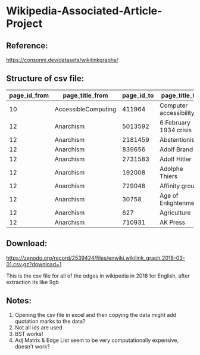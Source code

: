 # Wikipedia-Associated-Article-Project

## Reference:
https://consonni.dev/datasets/wikilinkgraphs/

## Structure of csv file:

| page_id_from |   page_title_from | page_id_to    |  page_title_to |
| ------------ | ----------------- | ------------- | -------------- |
|10      |AccessibleComputing     |411964  |Computer accessibility
|12      |Anarchism       |5013592 |6 February 1934 crisis
|12      |Anarchism       |2181459 |Abstentionism
|12      |Anarchism       |839656  |Adolf Brand
|12      |Anarchism       |2731583 |Adolf Hitler
|12      |Anarchism       |192008  |Adolphe Thiers
|12      |Anarchism       |729048  |Affinity group
|12      |Anarchism       |30758   |Age of Enlightenment
|12      |Anarchism       |627     |Agriculture
|12      |Anarchism       |710931  |AK Press

## Download: 
https://zenodo.org/record/2539424/files/enwiki.wikilink_graph.2018-03-01.csv.gz?download=1

This is the csv file for all of the edges in wikipedia in 2018 for English, after extraction its like 9gb

## Notes:

1. Opening the csv file in excel and then copying the data might add quotation marks to the data? 
2. Not all ids are used
3. BST works!
4. Adj Matrix & Edge List seem to be very computationally expensive, doesn't work?
